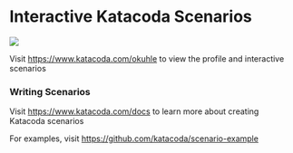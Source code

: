 # Interactive Katacoda Scenarios

[![](http://shields.katacoda.com/katacoda/okuhle/count.svg)](https://www.katacoda.com/okuhle "Get your profile on Katacoda.com")

Visit https://www.katacoda.com/okuhle to view the profile and interactive scenarios

### Writing Scenarios
Visit https://www.katacoda.com/docs to learn more about creating Katacoda scenarios

For examples, visit https://github.com/katacoda/scenario-example
